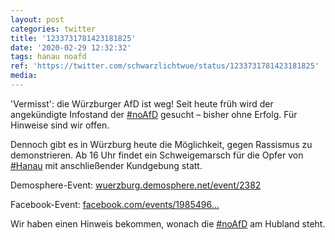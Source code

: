 ```yaml
---
layout: post
categories: twitter
title: '1233731781423181825'
date: '2020-02-29 12:32:32'
tags: hanau noafd
ref: 'https://twitter.com/schwarzlichtwue/status/1233731781423181825'
media:
---
```

'Vermisst': die Würzburger AfD ist weg! Seit heute früh wird der angekündigte Infostand der [#noAfD](/t/noafd) gesucht – bisher ohne Erfolg. Für Hinweise sind wir offen. 


Dennoch gibt es in Würzburg heute die Möglichkeit, gegen Rassismus zu demonstrieren. Ab 16 Uhr findet ein Schweigemarsch für die Opfer von [#Hanau](/t/hanau) mit anschließender Kundgebung statt.



Demosphere-Event: [wuerzburg.demosphere.net/event/2382](https://wuerzburg.demosphere.net/event/2382)



Facebook-Event: [facebook.com/events/1985496…](https://facebook.com/events/198549637927151) 


Wir haben einen Hinweis bekommen, wonach die [#noAfD](/t/noafd) am Hubland steht. 

